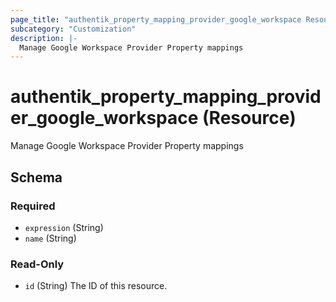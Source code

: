 ```yaml
---
page_title: "authentik_property_mapping_provider_google_workspace Resource - terraform-provider-authentik"
subcategory: "Customization"
description: |-
  Manage Google Workspace Provider Property mappings
---
```


# authentik_property_mapping_provider_google_workspace (Resource)

Manage Google Workspace Provider Property mappings



<!-- schema generated by tfplugindocs -->
## Schema

### Required

- `expression` (String)
- `name` (String)

### Read-Only

- `id` (String) The ID of this resource.
